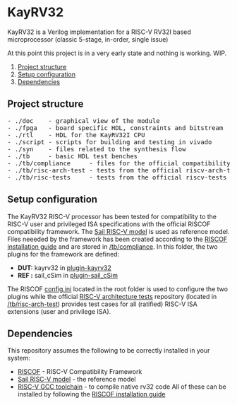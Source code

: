 # KayRV32
KayRV32 is a Verilog implementation for a RISC-V RV32I based microprocessor (classic 5-stage, in-order, single issue)

At this point this project is in a very early state and nothing is working. WIP.

1. [Project structure](#Project-structure)
2. [Setup configuration](#Setup-configuration)
3. [Dependencies](#Dependencies)

## Project structure
<pre>
- ./doc    - graphical view of the module
- ./fpga   - board specific HDL, constraints and bitstream
- ./rtl    - HDL for the KayRV32I CPU
- ./script - scripts for building and testing in vivado
- ./syn    - files related to the synthesis flow
- ./tb     - basic HDL test benches
- ./tb/compliance     - files for the official compatibility framework for RISC-V, RISCOF
- ./tb/risc-arch-test - tests from the official riscv-arch-test repository
- ./tb/risc-tests     - tests from the official riscv-tests repository
</pre>

## Setup configuration
The KayRV32 RISC-V processor has been tested for compatibility to the RISC-V user and privileged ISA specifications with the official RISCOF compatibility framework. The [Sail RISC-V model](https://github.com/riscv/sail-riscv) is used as reference model. Files neeeded by the framework has been created according to the [RISCOF installation guide](https://riscof.readthedocs.io/en/latest/installation.html) and are stored in [/tb/compliance](/tb/compliance). In this folder, the two plugins for the framework are defined:
- **DUT:** kayrv32 in [plugin-kayrv32](/tb/compliance/plugin-kayrv32)
- **REF :** sail_cSim in [plugin-sail_cSim](/tb/compliance/plugin-sail_cSim)

The RISCOF [config.ini](/config.ini) located in the root folder is used to configure the two plugins while the official [RISC-V architecture tests](https://github.com/riscv-non-isa/riscv-arch-test) repository (located in [/tb/risc-arch-test](/tb/risc-arch-test)) provides test cases for all (ratified) RISC-V ISA extensions (user and privilege ISA). 

## Dependencies
This repository assumes the following to be correctly installed in your system:
- [RISCOF](https://github.com/riscv-software-src/riscof) - RISC-V Compatibility Framework
- [Sail RISC-V model](https://github.com/riscv/sail-riscv) - the reference model
- [RISC-V GCC toolchain](https://github.com/riscv/riscv-gnu-toolchain) - to compile native rv32 code
All of these can be installed by following the [RISCOF installation guide](https://riscof.readthedocs.io/en/latest/installation.html)

